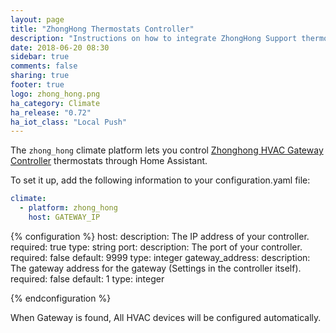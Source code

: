 ```yaml
---
layout: page
title: "ZhongHong Thermostats Controller"
description: "Instructions on how to integrate ZhongHong Support thermostats within Home Assistant."
date: 2018-06-20 08:30
sidebar: true
comments: false
sharing: true
footer: true
logo: zhong_hong.png
ha_category: Climate
ha_release: "0.72"
ha_iot_class: "Local Push"
---
```



The `zhong_hong` climate platform lets you control [Zhonghong HVAC Gateway Controller](http://zhonghongtech.cn/v1/product.shtml/) thermostats through Home Assistant.

To set it up, add the following information to your configuration.yaml file:

```yaml
climate:
  - platform: zhong_hong
    host: GATEWAY_IP
```

{% configuration %}
host:
  description: The IP address of your controller.
  required: true
  type: string
port:
  description: The port of your controller.
  required: false
  default: 9999
  type: integer
gateway_address:
  description: The gateway address for the gateway (Settings in the controller itself).
  required: false
  default: 1
  type: integer

{% endconfiguration %}

When Gateway is found, All HVAC devices will be configured automatically.
